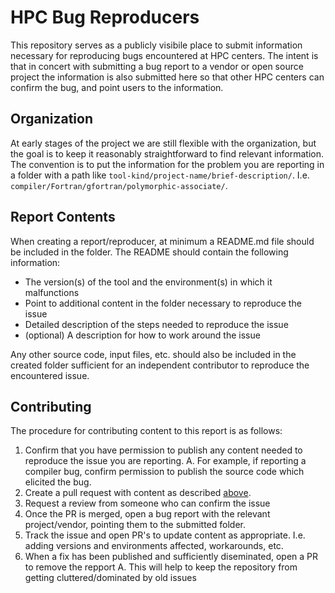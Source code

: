 # HPC Bug Reproducers

This repository serves as a publicly visibile place to submit information necessary for reproducing bugs encountered at HPC centers.
The intent is that in concert with submitting a bug report to a vendor or open source project the information is also submitted here so that other HPC centers can confirm the bug, and point users to the information.

## Organization

At early stages of the project we are still flexible with the organization,
but the goal is to keep it reasonably straightforward to find relevant information.
The convention is to put the information for the problem you are reporting in a folder with a path like `tool-kind/project-name/brief-description/`.
I.e. `compiler/Fortran/gfortran/polymorphic-associate/`.

## Report Contents

When creating a report/reproducer, at minimum a README.md file should be included in the folder.
The README should contain the following information:

* The version(s) of the tool and the environment(s) in which it malfunctions
* Point to additional content in the folder necessary to reproduce the issue
* Detailed description of the steps needed to reproduce the issue
* (optional) A description for how to work around the issue

Any other source code, input files, etc. should also be included in the created folder sufficient for an independent contributor to reproduce the encountered issue.

## Contributing

The procedure for contributing content to this report is as follows:

1. Confirm that you have permission to publish any content needed to reproduce the issue you are reporting.
   A. For example, if reporting a compiler bug, confirm permission to publish the source code which elicited the bug.
2. Create a pull request with content as described [above](#Report-Contents).
3. Request a review from someone who can confirm the issue
4. Once the PR is merged, open a bug report with the relevant project/vendor, pointing them to the submitted folder.
5. Track the issue and open PR's to update content as appropriate. I.e. adding versions and environments affected, workarounds, etc.
6. When a fix has been published and sufficiently diseminated, open a PR to remove the repport
   A. This will help to keep the repository from getting cluttered/dominated by old issues
